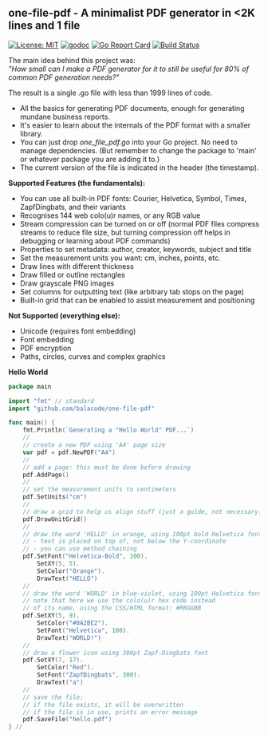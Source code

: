 ## one-file-pdf - A minimalist PDF generator in &lt;2K lines and 1 file
[![License: MIT](https://img.shields.io/badge/License-MIT-yellow.svg)](https://opensource.org/licenses/MIT)
[![godoc](https://godoc.org/github.com/balacode/one-file-pdf?status.svg)](https://godoc.org/github.com/balacode/one-file-pdf)
[![Go Report Card](https://goreportcard.com/badge/github.com/balacode/one-file-pdf)](https://goreportcard.com/report/github.com/balacode/one-file-pdf)
[![Build Status](https://travis-ci.org/balacode/one-file-pdf.svg?branch=master)](https://travis-ci.org/balacode/one-file-pdf)  

The main idea behind this project was:  
*"How small can I make a PDF generator for it to still be useful for 80% of common PDF generation needs?"*

The result is a single .go file with less than 1999 lines of code.

- All the basics for generating PDF documents, enough for generating mundane business reports.
- It's easier to learn about the internals of the PDF format with a smaller library.
- You can just drop *one_file_pdf.go* into your Go project. No need to manage dependencies. (But remember to change the package to 'main' or whatever package you are adding it to.)
- The current version of the file is indicated in the header (the timestamp).

**Supported Features (the fundamentals):**
- You can use all built-in PDF fonts: Courier, Helvetica, Symbol, Times, ZapfDingbats, and their variants
- Recognises 144 web colo(u)r names, or any RGB value
- Stream compression can be turned on or off (normal PDF files compress streams to reduce file size, but turning compression off helps in debugging or learning about PDF commands)
- Properties to set metadata: author, creator, keywords, subject and title
- Set the measurement units you want: cm, inches, points, etc.
- Draw lines with different thickness
- Draw filled or outline rectangles
- Draw grayscale PNG images
- Set columns for outputting text (like arbitrary tab stops on the page)
- Built-in grid that can be enabled to assist measurement and positioning

**Not Supported (everything else):**
- Unicode (requires font embedding)
- Font embedding
- PDF encryption
- Paths, circles, curves and complex graphics

**Hello World**

```go
package main 

import "fmt" // standard
import "github.com/balacode/one-file-pdf"

func main() {
	fmt.Println(`Generating a "Hello World" PDF...`)
	//
	// create a new PDF using 'A4' page size
	var pdf = pdf.NewPDF("A4")
	//
	// add a page: this must be done before drawing
	pdf.AddPage()
	//
	// set the measurement units to centimeters
	pdf.SetUnits("cm")
	//
	// draw a grid to help us align stuff (just a guide, not necessary)
	pdf.DrawUnitGrid()
	//
	// draw the word 'HELLO' in orange, using 100pt bold Helvetica font
	// - text is placed on top of, not below the Y-coordinate
	// - you can use method chaining
	pdf.SetFont("Helvetica-Bold", 100).
		SetXY(5, 5).
		SetColor("Orange").
		DrawText("HELLO")
	//
	// draw the word 'WORLD' in blue-violet, using 100pt Helvetica font
	// note that here we use the colo(u)r hex code instead
	// of its name, using the CSS/HTML format: #RRGGBB
	pdf.SetXY(5, 9).
		SetColor("#8A2BE2").
		SetFont("Helvetica", 100).
		DrawText("WORLD!")
	//
	// draw a flower icon using 300pt Zapf-Dingbats font
	pdf.SetXY(7, 17).
		SetColor("Red").
		SetFont("ZapfDingbats", 300).
		DrawText("a")
	//
	// save the file:
	// if the file exists, it will be overwritten
	// if the file is in use, prints an error message
	pdf.SaveFile("hello.pdf")
} //                                                                        main
```
